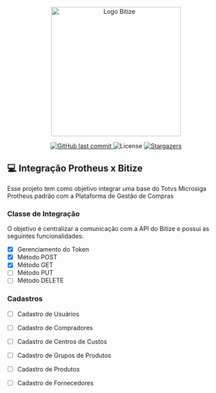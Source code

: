 <p align="center">
  <a href="https://www.bitize.com.br">
    <img src="https://www.bitize.com.br/img/bitize-logo-min.png" width="300" alt="Logo Bitize" />
  </a>
</p>

<p align="center">
<a href="https://github.com/bitize/bitize-protheus/commits/master">
    <img alt="GitHub last commit" src="https://img.shields.io/github/last-commit/bitize/bitize-protheus?color=blue">
  </a>

  <img alt="License" src="https://img.shields.io/badge/license-MIT-blue">
   <a href="https://github.com/bitize/bitize-protheus/stargazers">
    <img alt="Stargazers" src="https://img.shields.io/github/stars/bitize/bitize-protheus?style=social">
  </a>
</p>


## 💻 Integração Protheus x Bitize

Esse projeto tem como objetivo integrar uma base do Totvs Microsiga Protheus padrão com a Plataforma de Gestão de Compras 

### Classe de Integração
  O objetivo é centralizar a comunicação com a API do Bitize e possui as seguintes funcionalidades:

- [x] Gerenciamento do Token
- [x] Método POST
- [x] Método GET
- [ ] Método PUT
- [ ] Método DELETE

### Cadastros
- [ ] Cadastro de Usuários
- [ ] Cadastro de Compradores
- [ ] Cadastro de Centros de Custos
- [ ] Cadastro de Grupos de Produtos
- [ ] Cadastro de Produtos
- [ ] Cadastro de Fornecedores

